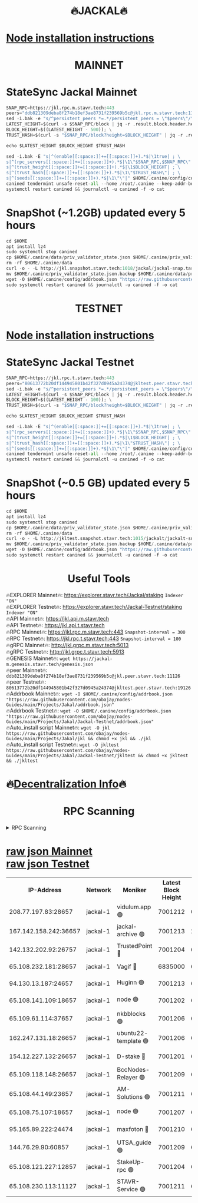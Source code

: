 <h1 align="center"> 🔥JACKAL🔥</h1>

[Node installation instructions](https://github.com/obajay/nodes-Guides/tree/main/Projects/Jakal)
=

<h1 align="center"> MAINNET</h1>

# StateSync Jackal Mainnet
```python
SNAP_RPC=https://jkl.rpc.m.stavr.tech:443
peers="ddb821309deba8f274b18ef3ae8731f239569b5c@jkl.rpc.m.stavr.tech:11126"
sed -i.bak -e "s/^persistent_peers *=.*/persistent_peers = \"$peers\"/" $HOME/.canine/config/config.toml
LATEST_HEIGHT=$(curl -s $SNAP_RPC/block | jq -r .result.block.header.height); \
BLOCK_HEIGHT=$((LATEST_HEIGHT - 500)); \
TRUST_HASH=$(curl -s "$SNAP_RPC/block?height=$BLOCK_HEIGHT" | jq -r .result.block_id.hash)

echo $LATEST_HEIGHT $BLOCK_HEIGHT $TRUST_HASH

sed -i.bak -E "s|^(enable[[:space:]]+=[[:space:]]+).*$|\1true| ; \
s|^(rpc_servers[[:space:]]+=[[:space:]]+).*$|\1\"$SNAP_RPC,$SNAP_RPC\"| ; \
s|^(trust_height[[:space:]]+=[[:space:]]+).*$|\1$BLOCK_HEIGHT| ; \
s|^(trust_hash[[:space:]]+=[[:space:]]+).*$|\1\"$TRUST_HASH\"| ; \
s|^(seeds[[:space:]]+=[[:space:]]+).*$|\1\"\"|" $HOME/.canine/config/config.toml
canined tendermint unsafe-reset-all --home /root/.canine --keep-addr-book
systemctl restart canined && journalctl -u canined -f -o cat
```
# SnapShot (~1.2GB) updated every 5 hours
```python
cd $HOME
apt install lz4
sudo systemctl stop canined
cp $HOME/.canine/data/priv_validator_state.json $HOME/.canine/priv_validator_state.json.backup
rm -rf $HOME/.canine/data
curl -o - -L http://jkl.snapshot.stavr.tech:1018/jackal/jackal-snap.tar.lz4 | lz4 -c -d - | tar -x -C $HOME/.canine --strip-components 2
mv $HOME/.canine/priv_validator_state.json.backup $HOME/.canine/data/priv_validator_state.json
wget -O $HOME/.canine/config/addrbook.json "https://raw.githubusercontent.com/obajay/nodes-Guides/main/Projects/Jakal/addrbook.json"
sudo systemctl restart canined && journalctl -u canined -f -o cat
```

<h1 align="center"> TESTNET</h1>

[Node installation instructions](https://github.com/obajay/nodes-Guides/tree/main/Projects/Jakal/Jackal-Testnet)
=

# StateSync Jackal Testnet
```python
SNAP_RPC=https://jkl.rpc.t.stavr.tech:443
peers="80613772b20df144945801b42f327d0945a24374@jkltest.peer.stavr.tech:19126"
sed -i.bak -e "s/^persistent_peers *=.*/persistent_peers = \"$peers\"/" $HOME/.canine/config/config.toml
LATEST_HEIGHT=$(curl -s $SNAP_RPC/block | jq -r .result.block.header.height); \
BLOCK_HEIGHT=$((LATEST_HEIGHT - 100)); \
TRUST_HASH=$(curl -s "$SNAP_RPC/block?height=$BLOCK_HEIGHT" | jq -r .result.block_id.hash)

echo $LATEST_HEIGHT $BLOCK_HEIGHT $TRUST_HASH

sed -i.bak -E "s|^(enable[[:space:]]+=[[:space:]]+).*$|\1true| ; \
s|^(rpc_servers[[:space:]]+=[[:space:]]+).*$|\1\"$SNAP_RPC,$SNAP_RPC\"| ; \
s|^(trust_height[[:space:]]+=[[:space:]]+).*$|\1$BLOCK_HEIGHT| ; \
s|^(trust_hash[[:space:]]+=[[:space:]]+).*$|\1\"$TRUST_HASH\"| ; \
s|^(seeds[[:space:]]+=[[:space:]]+).*$|\1\"\"|" $HOME/.canine/config/config.toml
canined tendermint unsafe-reset-all --home /root/.canine --keep-addr-book
systemctl restart canined && journalctl -u canined -f -o cat
```
# SnapShot (~0.5 GB) updated every 5 hours
```python
cd $HOME
apt install lz4
sudo systemctl stop canined
cp $HOME/.canine/data/priv_validator_state.json $HOME/.canine/priv_validator_state.json.backup
rm -rf $HOME/.canine/data
curl -o - -L http://jkltest.snapshot.stavr.tech:1015/jackalt/jackalt-snap.tar.lz4 | lz4 -c -d - | tar -x -C $HOME/.canine --strip-components 2
mv $HOME/.canine/priv_validator_state.json.backup $HOME/.canine/data/priv_validator_state.json
wget -O $HOME/.canine/config/addrbook.json "https://raw.githubusercontent.com/obajay/nodes-Guides/main/Projects/Jakal/Jackal-Testnet/addrbook.json"
sudo systemctl restart canined && journalctl -u canined -f -o cat
```

 <h1 align="center"> Useful Tools</h1>

🔥EXPLORER Mainnet🔥:      https://explorer.stavr.tech/Jackal/staking		        `Indexer "ON"` \
🔥EXPLORER Testnet🔥:      https://explorer.stavr.tech/Jackal-Testnet/staking     `Indexer "ON"` \
🔥API Mainnet🔥: 			 		 https://jkl.api.m.stavr.tech \
🔥API Testnet🔥: 			 		 https://jkl.api.t.stavr.tech \
🔥RPC Mainnet🔥:           https://jkl.rpc.m.stavr.tech:443              `Snapshot-interval = 300` \
🔥RPC Testnet🔥:           https://jkl.rpc.t.stavr.tech:443              `Snapshot-interval = 100` \
🔥gRPC Mainnet🔥:          http://jkl.grpc.m.stavr.tech:5013 \
🔥gRPC Testnet🔥:          http://jkl.grpc.t.stavr.tech:5913 \
🔥GENESIS Mainnet🔥:    `wget https://jackal-m.genesis.stavr.tech/genesis.json` \
🔥peer Mainnet🔥:					 `ddb821309deba8f274b18ef3ae8731f239569b5c@jkl.peer.stavr.tech:11126` \
🔥peer Testnet🔥:					 `80613772b20df144945801b42f327d0945a24374@jkltest.peer.stavr.tech:19126` \
🔥Addrbook Mainnet🔥:    ```wget -O $HOME/.canine/config/addrbook.json "https://raw.githubusercontent.com/obajay/nodes-Guides/main/Projects/Jakal/addrbook.json"``` \
🔥Addrbook Testnet🔥:    ```wget -O $HOME/.canine/config/addrbook.json "https://raw.githubusercontent.com/obajay/nodes-Guides/main/Projects/Jakal/Jackal-Testnet/addrbook.json"``` \
🔥Auto_install script Mainnet🔥: ```wget -O jkl https://raw.githubusercontent.com/obajay/nodes-Guides/main/Projects/Jakal/jkl && chmod +x jkl && ./jkl``` \
🔥Auto_install script Testnet🔥: ```wget -O jkltest https://raw.githubusercontent.com/obajay/nodes-Guides/main/Projects/Jakal/Jackal-Testnet/jkltest && chmod +x jkltest && ./jkltest```

🔥[Decentralization Info](https://github.com/obajay/StateSync-snapshots/tree/main/Projects/Jackal/Decentralization)🔥
=

<h1 align="center"> RPC Scanning</h1>

<details>
<summary>RPC Scanning</summary>

<h2 align="center"> We scan nodes in real time every 4 hours. And we provide the final result of RPC endpoints.
We cannot influence the operation of these nodes in any way. </h2>


```python
If Voting Power is higher than 0 --> then the Node is a validator of the network and may be subject to attack and be a potential threat to the chain.
```
```python
We marked such validators with a red symbol
```

</details>

[raw json Mainnet](https://rpc-check.jaclalm.stavr.tech/jaclalm/rpc-jaclalm-result.json) \
[raw json Testnet](https://github.com/obajay/StateSync-snapshots/tree/main/Projects/Jackal/Rpc-Check-Testnet)
=

<table><tr><th>IP-Address</th><th>Network</th><th>Moniker</th><th>Latest Block Height</th><th>Earliest Block Height</th><th>Catching Up</th><th>Tx Index</th><th>Voting Power</th><th>Scan Time</th></tr><tr><td>208.77.197.83:28657</td><td>jackal-1</td><td>vidulum.app 🟢</td><td>7001212</td><td>0</td><td>False</td><td>on</td><td>0</td><td>2024-03-24T12:19:59.275666048UTC</td></tr><tr><td>167.142.158.242:36657</td><td>jackal-1</td><td>jackal-archive 🟢</td><td>7001213</td><td>2770293</td><td>False</td><td>on</td><td>0</td><td>2024-03-24T12:20:02.037067334UTC</td></tr><tr><td>142.132.202.92:26757</td><td>jackal-1</td><td>TrustedPoint 🔴</td><td>7001204</td><td>6129401</td><td>False</td><td>on</td><td>298059</td><td>2024-03-24T12:19:11.953677825UTC</td></tr><tr><td>65.108.232.181:28657</td><td>jackal-1</td><td>Vagif 🔴</td><td>6835000</td><td>6462201</td><td>False</td><td>off</td><td>60003</td><td>2024-03-24T12:19:47.236666706UTC</td></tr><tr><td>94.130.13.187:24657</td><td>jackal-1</td><td>Huginn 🟢</td><td>7001213</td><td>6707772</td><td>False</td><td>on</td><td>0</td><td>2024-03-24T12:20:06.350642040UTC</td></tr><tr><td>65.108.141.109:18657</td><td>jackal-1</td><td>node 🟢</td><td>7001202</td><td>6773189</td><td>False</td><td>on</td><td>0</td><td>2024-03-24T12:18:59.451594189UTC</td></tr><tr><td>65.109.61.114:37657</td><td>jackal-1</td><td>nkbblocks 🟢</td><td>7001206</td><td>6785101</td><td>False</td><td>on</td><td>0</td><td>2024-03-24T12:19:25.644317099UTC</td></tr><tr><td>162.247.131.18:26657</td><td>jackal-1</td><td>ubuntu22-template 🟢</td><td>7001206</td><td>6836503</td><td>False</td><td>off</td><td>0</td><td>2024-03-24T12:19:23.244323434UTC</td></tr><tr><td>154.12.227.132:26657</td><td>jackal-1</td><td>D-stake 🔴</td><td>7001201</td><td>6836601</td><td>False</td><td>off</td><td>130248</td><td>2024-03-24T12:18:57.102579339UTC</td></tr><tr><td>65.109.118.148:26657</td><td>jackal-1</td><td>BccNodes-Relayer 🟢</td><td>7001209</td><td>6882401</td><td>False</td><td>on</td><td>0</td><td>2024-03-24T12:19:40.551876757UTC</td></tr><tr><td>65.108.44.149:23657</td><td>jackal-1</td><td>AM-Solutions 🟢</td><td>7001211</td><td>6891001</td><td>False</td><td>on</td><td>0</td><td>2024-03-24T12:19:52.009714639UTC</td></tr><tr><td>65.108.75.107:18657</td><td>jackal-1</td><td>node 🟢</td><td>7001207</td><td>6891691</td><td>False</td><td>on</td><td>0</td><td>2024-03-24T12:19:28.020607713UTC</td></tr><tr><td>95.165.89.222:24474</td><td>jackal-1</td><td>maxfoton 🔴</td><td>7001210</td><td>6901210</td><td>False</td><td>off</td><td>117959</td><td>2024-03-24T12:19:47.637019164UTC</td></tr><tr><td>144.76.29.90:60857</td><td>jackal-1</td><td>UTSA_guide 🟢</td><td>7001209</td><td>6902855</td><td>False</td><td>on</td><td>0</td><td>2024-03-24T12:19:42.821646322UTC</td></tr><tr><td>65.108.121.227:12857</td><td>jackal-1</td><td>StakeUp-rpc 🟢</td><td>7001204</td><td>6905701</td><td>False</td><td>on</td><td>0</td><td>2024-03-24T12:19:12.284808928UTC</td></tr><tr><td>65.108.230.113:11127</td><td>jackal-1</td><td>STAVR-Service 🟢</td><td>7001211</td><td>6999401</td><td>False</td><td>on</td><td>0</td><td>2024-03-24T12:19:54.367676342UTC</td></tr></table>
